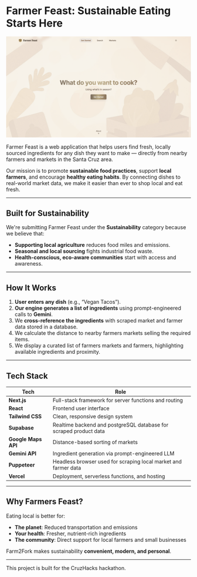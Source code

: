 # Farmer Feast: Sustainable Eating Starts Here

![alt text](https://github.com/aravadhikari05/farmer-feast/blob/fd25e848f4076d69a6ec3317764398fa89d82709/project-images/img-1.png "Homepage")

Farmer Feast is a web application that helps users find fresh, locally sourced ingredients for any dish they want to make — directly from nearby farmers and markets in the Santa Cruz area.

Our mission is to promote **sustainable food practices**, support **local farmers**, and encourage **healthy eating habits**. By connecting dishes to real-world market data, we make it easier than ever to shop local and eat fresh.

---

## Built for Sustainability

We're submitting Farmer Feast under the **Sustainability** category because we believe that:
- **Supporting local agriculture** reduces food miles and emissions.
- **Seasonal and local sourcing** fights industrial food waste.
- **Health-conscious, eco-aware communities** start with access and awareness.

---

## How It Works

1. **User enters any dish** (e.g., “Vegan Tacos”).
2. **Our engine generates a list of ingredients** using prompt-engineered calls to **Gemini**.
3. We **cross-reference the ingredients** with scraped market and farmer data stored in a database.
4. We calculate the distance to nearby farmers markets selling the required items.
5. We display a curated list of farmers markets and farmers, highlighting available ingredients and proximity.

---

## Tech Stack

| Tech           | Role                                                                 |
|----------------|----------------------------------------------------------------------|
| **Next.js**    | Full-stack framework for server functions and routing                |
| **React**      | Frontend user interface                                  |
| **Tailwind CSS** | Clean, responsive design system                                     |
| **Supabase**   | Realtime backend and postgreSQL database for scraped product data    |
| **Google Maps API** | Distance-based sorting of markets              |
| **Gemini API** | Ingredient generation via prompt-engineered LLM                     |
| **Puppeteer**  | Headless browser used for scraping local market and farmer data      |
| **Vercel**     | Deployment, serverless functions, and hosting                        |

---

## Why Farmers Feast?

Eating local is better for:
- **The planet**: Reduced transportation and emissions
- **Your health**: Fresher, nutrient-rich ingredients
- **The community**: Direct support for local farmers and small businesses

Farm2Fork makes sustainability **convenient, modern, and personal**.

---

This project is built for the CruzHacks hackathon.
